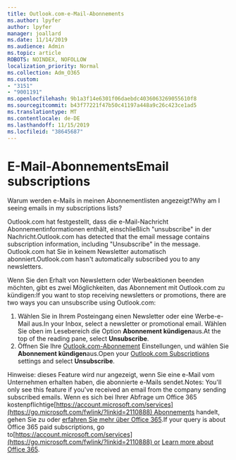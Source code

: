```yaml
---
title: Outlook.com-e-Mail-Abonnements
ms.author: lpyfer
author: lpyfer
manager: joallard
ms.date: 11/14/2019
ms.audience: Admin
ms.topic: article
ROBOTS: NOINDEX, NOFOLLOW
localization_priority: Normal
ms.collection: Adm_O365
ms.custom:
- "3151"
- "9001191"
ms.openlocfilehash: 9b1a3f14e6301f06daebdc4036063269055610f8
ms.sourcegitcommit: b43f77221f47b50c41197a448a9c26c423ce1ad5
ms.translationtype: MT
ms.contentlocale: de-DE
ms.lasthandoff: 11/15/2019
ms.locfileid: "38645687"
---
```

# <a name="email-subscriptions"></a><span data-ttu-id="800e0-102">E-Mail-Abonnements</span><span class="sxs-lookup"><span data-stu-id="800e0-102">Email subscriptions</span></span>

<span data-ttu-id="800e0-103">Warum werden e-Mails in meinen Abonnementlisten angezeigt?</span><span class="sxs-lookup"><span data-stu-id="800e0-103">Why am I seeing emails in my subscriptions lists?</span></span>

<span data-ttu-id="800e0-104">Outlook.com hat festgestellt, dass die e-Mail-Nachricht Abonnementinformationen enthält, einschließlich "unsubscribe" in der Nachricht.</span><span class="sxs-lookup"><span data-stu-id="800e0-104">Outlook.com has detected that the email message contains subscription information, including "Unsubscribe" in the message.</span></span> <span data-ttu-id="800e0-105">Outlook.com hat Sie in keinem Newsletter automatisch abonniert.</span><span class="sxs-lookup"><span data-stu-id="800e0-105">Outlook.com hasn't automatically subscribed you to any newsletters.</span></span>

<span data-ttu-id="800e0-106">Wenn Sie den Erhalt von Newslettern oder Werbeaktionen beenden möchten, gibt es zwei Möglichkeiten, das Abonnement mit Outlook.com zu kündigen:</span><span class="sxs-lookup"><span data-stu-id="800e0-106">If you want to stop receiving newsletters or promotions, there are two ways you can unsubscribe using Outlook.com:</span></span>
1. <span data-ttu-id="800e0-107">Wählen Sie in Ihrem Posteingang einen Newsletter oder eine Werbe-e-Mail aus.</span><span class="sxs-lookup"><span data-stu-id="800e0-107">In your Inbox, select a newsletter or promotional email.</span></span> <span data-ttu-id="800e0-108">Wählen Sie oben im Lesebereich die Option **Abonnement kündigen**aus.</span><span class="sxs-lookup"><span data-stu-id="800e0-108">At the top of the reading pane, select **Unsubscribe**.</span></span>
2. <span data-ttu-id="800e0-109">Öffnen Sie Ihre [Outlook.com-Abonnement](https://go.microsoft.com/fwlink/?linkid=2110887) Einstellungen, und wählen Sie **Abonnement kündigen**aus.</span><span class="sxs-lookup"><span data-stu-id="800e0-109">Open your [Outlook.com Subscriptions](https://go.microsoft.com/fwlink/?linkid=2110887) settings and select **Unsubscribe**.</span></span>

<span data-ttu-id="800e0-110">Hinweise: dieses Feature wird nur angezeigt, wenn Sie eine e-Mail vom Unternehmen erhalten haben, die abonnierte e-Mails sendet.</span><span class="sxs-lookup"><span data-stu-id="800e0-110">Notes: You'll only see this feature if you've received an email from the company sending subscribed emails.</span></span>
<span data-ttu-id="800e0-111">Wenn es sich bei Ihrer Abfrage um Office 365 kostenpflichtige[https://account.microsoft.com/services](https://go.microsoft.com/fwlink/?linkid=2110888) Abonnements handelt, gehen Sie zu oder [erfahren Sie mehr über Office 365](https://products.office.com/compare-all-microsoft-office-products?tab=1&WT.mc_id=PROD_OL-Web_Support_O365NewValue_Upgrade).</span><span class="sxs-lookup"><span data-stu-id="800e0-111">If your query is about Office 365 paid subscriptions, go to[https://account.microsoft.com/services](https://go.microsoft.com/fwlink/?linkid=2110888) or [Learn more about Office 365](https://products.office.com/compare-all-microsoft-office-products?tab=1&WT.mc_id=PROD_OL-Web_Support_O365NewValue_Upgrade).</span></span>
  